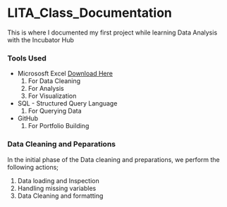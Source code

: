 # LITA_Class_Documentation
This is where I documented my first project while learning Data Analysis with the Incubator Hub

### Tools Used
- Micrososft Excel [Download Here](https://www.microsoft.com)
  1. For Data Cleaning
  2. For Analysis
  3. For Visualization
- SQL - Structured Query Language
  1. For Querying Data
- GitHub 
  1. For Portfolio Building
 
### Data Cleaning and Peparations
In the initial phase of the Data cleaning and preparations, we perform the following actions;
  1. Data loading and Inspection
  2. Handling missing variables
  3. Data Cleaning and formatting

     
